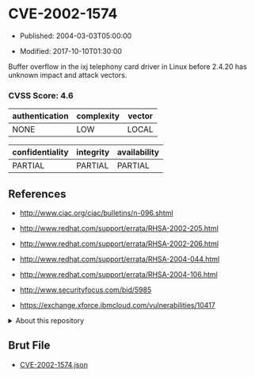 # CVE-2002-1574

- Published: 2004-03-03T05:00:00

- Modified: 2017-10-10T01:30:00

Buffer overflow in the ixj telephony card driver in Linux before 2.4.20 has unknown impact and attack vectors.

### CVSS Score: **4.6**

| authentication | complexity | vector |
| --- | --- | --- |
| NONE | LOW | LOCAL |

| confidentiality | integrity | availability |
| --- | --- | --- |
| PARTIAL | PARTIAL | PARTIAL |

## References

* http://www.ciac.org/ciac/bulletins/n-096.shtml

* http://www.redhat.com/support/errata/RHSA-2002-205.html

* http://www.redhat.com/support/errata/RHSA-2002-206.html

* http://www.redhat.com/support/errata/RHSA-2004-044.html

* http://www.redhat.com/support/errata/RHSA-2004-106.html

* http://www.securityfocus.com/bid/5985

* https://exchange.xforce.ibmcloud.com/vulnerabilities/10417

<details>
<summary>About this repository</summary> 

  This repository is part of the project [Live Hack CVE](https://github.com/Live-Hack-CVE). Main website can be found [www.live-hack.org](https://www.live-hack.org) 
  
  Made by [Sn0wAlice](https://github.com/Sn0wAlice) for the people that care about security and need to have a feed of the latest CVEs. Hope you enjoy it, don't forget to star the repo and follow me on [Twitter](https://twitter.com/Sn0wAlice) and [Github](https://github.com/Sn0wAlice). And that is my [personnal website](https://www.alice-snow.me/)

  - [Home Page](https://github.com/Live-Hack-CVE)
  - [Framework](https://github.com/Live-Hack-CVE/cve-framework)
  - [CVE database](https://github.com/Live-Hack-CVE/full_database)
  - [Changelog](https://github.com/Live-Hack-CVE/Changelog)
</details>

## Brut File

* [CVE-2002-1574.json](https://raw.githubusercontent.com/Live-Hack-CVE/full_database/main/cves/2002/CVE-2002-1574.json)

